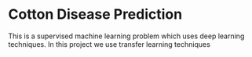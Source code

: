 # Cotton Disease Prediction
This is a supervised machine learning problem which uses deep learning techniques.
In this project we use transfer learning techniques 
